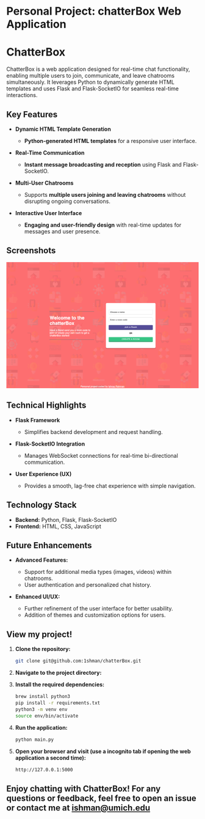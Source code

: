 Personal Project: chatterBox Web Application
===========================
# ChatterBox

ChatterBox is a web application designed for real-time chat functionality, enabling multiple users to join, communicate, and leave chatrooms simultaneously. It leverages Python to dynamically generate HTML templates and uses Flask and Flask-SocketIO for seamless real-time interactions.

## Key Features

- **Dynamic HTML Template Generation**
  - **Python-generated HTML templates** for a responsive user interface.
  
- **Real-Time Communication**
  - **Instant message broadcasting and reception** using Flask and Flask-SocketIO.

- **Multi-User Chatrooms**
  - Supports **multiple users joining and leaving chatrooms** without disrupting ongoing conversations.

- **Interactive User Interface**
  - **Engaging and user-friendly design** with real-time updates for messages and user presence.

## Screenshots

![Chatroom Screenshot](static/css/images/desktopHomeScreenshot.png)

## Technical Highlights

- **Flask Framework**
  - Simplifies backend development and request handling.

- **Flask-SocketIO Integration**
  - Manages WebSocket connections for real-time bi-directional communication.

- **User Experience (UX)**
  - Provides a smooth, lag-free chat experience with simple navigation.

## Technology Stack

- **Backend:** Python, Flask, Flask-SocketIO
- **Frontend:** HTML, CSS, JavaScript

## Future Enhancements

- **Advanced Features:**
  - Support for additional media types (images, videos) within chatrooms.
  - User authentication and personalized chat history.

- **Enhanced UI/UX:**
  - Further refinement of the user interface for better usability.
  - Addition of themes and customization options for users.

## View my project!

1. **Clone the repository:**
    ```sh
    git clone git@github.com:1shman/chatterBox.git
    ```

2. **Navigate to the project directory:**

3. **Install the required dependencies:**
    ```sh
    brew install python3
    pip install -r requirements.txt
    python3 -m venv env
    source env/bin/activate
    ```

4. **Run the application:**
    ```sh
    python main.py
    ```

5. **Open your browser and visit (use a incognito tab if opening the web application a second time):**
    ```sh
    http://127.0.0.1:5000
    ```

## Enjoy chatting with ChatterBox! For any questions or feedback, feel free to open an issue or contact me at <ishman@umich.edu>

